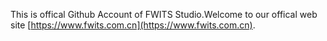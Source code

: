 This is offical Github Account of FWITS Studio.Welcome to our offical web site [https://www.fwits.com.cn](https://www.fwits.com.cn).
